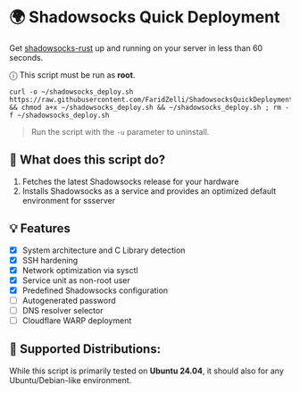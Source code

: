# 🌍 Shadowsocks Quick Deployment
Get [shadowsocks-rust](https://github.com/shadowsocks/shadowsocks-rust) up and running on your server in less than 60 seconds.
   
ⓘ This script must be run as **root**.
   
  ```
  curl -o ~/shadowsocks_deploy.sh https://raw.githubusercontent.com/FaridZelli/ShadowsocksQuickDeployment/refs/heads/main/shadowsocks_deploy.sh && chmod a+x ~/shadowsocks_deploy.sh && ~/shadowsocks_deploy.sh ; rm -f ~/shadowsocks_deploy.sh
  ```
> Run the script with the `-u` parameter to uninstall.

## 📝 What does this script do?
1. Fetches the latest Shadowsocks release for your hardware
2. Installs Shadowsocks as a service and provides an optimized default environment for ssserver

## 💡 Features

- [X] System architecture and C Library detection
- [X] SSH hardening
- [X] Network optimization via sysctl
- [X] Service unit as non-root user
- [X] Predefined Shadowsocks configuration
- [ ] Autogenerated password
- [ ] DNS resolver selector
- [ ] Cloudflare WARP deployment

## 🐧 Supported Distributions:
While this script is primarily tested on **Ubuntu 24.04**, it should also for any Ubuntu/Debian-like environment.
